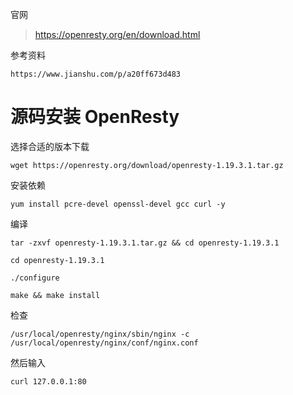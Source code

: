 
官网
> https://openresty.org/en/download.html

参考资料
```
https://www.jianshu.com/p/a20ff673d483
```


# 源码安装 OpenResty

选择合适的版本下载
```
wget https://openresty.org/download/openresty-1.19.3.1.tar.gz
```

安装依赖
```
yum install pcre-devel openssl-devel gcc curl -y
```

编译
```
tar -zxvf openresty-1.19.3.1.tar.gz && cd openresty-1.19.3.1

cd openresty-1.19.3.1

./configure

make && make install
```

检查
```
/usr/local/openresty/nginx/sbin/nginx -c /usr/local/openresty/nginx/conf/nginx.conf
```
然后输入
```
curl 127.0.0.1:80
```

























